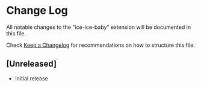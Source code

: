 # Change Log

All notable changes to the "ice-ice-baby" extension will be documented in this file.

Check [Keep a Changelog](http://keepachangelog.com/) for recommendations on how to structure this file.

## [Unreleased]

- Initial release
